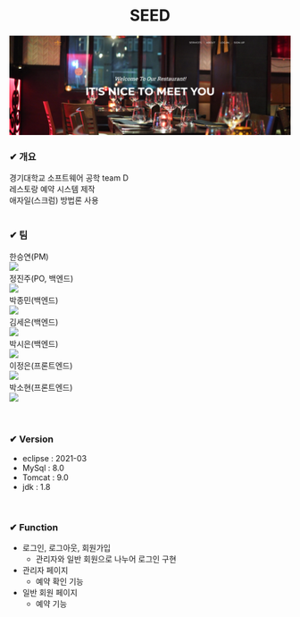 # <center>SEED</center>

![image](SEteamD/github_main.png)

### ✔ 개요
경기대학교 소프트웨어 공학 team D<br>
레스토랑 예약 시스템 제작<br>
애자일(스크럼) 방법론 사용
<br>
<br>

### ✔ 팀
한승연(PM)<br>
<a href= "https://github.com/Han201913046"><img src="https://img.shields.io/badge/GitHub-181717?style=flat-square&logo=GitHub&logoColor=white"/></a><br>
정진주(PO, 백엔드)<br>
<a href= "https://github.com/Ness731"><img src="https://img.shields.io/badge/GitHub-181717?style=flat-square&logo=GitHub&logoColor=white"/></a><br>
박종민(백엔드)<br>
<a href= "https://github.com/djl987645"><img src="https://img.shields.io/badge/GitHub-181717?style=flat-square&logo=GitHub&logoColor=white"/></a><br>
김세은(백엔드)<br>
<a href= "https://github.com/seeun01"><img src="https://img.shields.io/badge/GitHub-181717?style=flat-square&logo=GitHub&logoColor=white"/></a><br>
박시은(백엔드)<br>
<a href= "https://github.com/sieunp06"><img src="https://img.shields.io/badge/GitHub-181717?style=flat-square&logo=GitHub&logoColor=white"/></a><br>
이정은(프론트엔드)<br>
<a href= "https://github.com/leejeongeun98"><img src="https://img.shields.io/badge/GitHub-181717?style=flat-square&logo=GitHub&logoColor=white"/></a><br>
박소현(프론트엔드)<br>
<a href= "https://github.com/S0HYUNN"><img src="https://img.shields.io/badge/GitHub-181717?style=flat-square&logo=GitHub&logoColor=white"/></a><br>

<br>

### ✔ Version
- eclipse : 2021-03
- MySql : 8.0
- Tomcat : 9.0
- jdk : 1.8

<br>

### ✔ Function
- 로그인, 로그아웃, 회원가입
    - 관리자와 일반 회원으로 나누어 로그인 구현
- 관리자 페이지
    - 예약 확인 기능
- 일반 회원 페이지
    - 예약 기능
